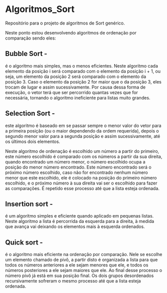 # Algoritmos_Sort
 Repositório para o projeto de algoritmos de Sort genérico.
 
 Neste ponto estou desenvolvendo algoritmos de ordenação por comparação sendo eles:
## Bubble Sort - 
é o algoritmo mais simples, mas o menos eficientes. Neste algoritmo cada elemento da posição i será comparado com o elemento da posição i + 1, ou seja, um elemento da posição 2 será comparado com o elemento da posição 3. Caso o elemento da posição 2 for maior que o da posição 3, eles trocam de lugar e assim sucessivamente. Por causa dessa forma de execução, o vetor terá que ser percorrido quantas vezes que for necessária, tornando o algoritmo ineficiente para listas muito grandes.
 
## Selection Sort - 
este algoritmo é baseado em se passar sempre o menor valor do vetor para a primeira posição (ou o maior dependendo da ordem requerida), depois o segundo menor valor para a segunda posição e assim sucessivamente, até os últimos dois elementos.

Neste algoritmo de ordenação é escolhido um número a partir do primeiro, este número escolhido é comparado com os números a partir da sua direita, quando encontrado um número menor, o número escolhido ocupa a posição do menor número encontrado. Este número encontrado será o próximo número escolhido, caso não for encontrado nenhum número menor que este escolhido, ele é colocado na posição do primeiro número escolhido, e o próximo número à sua direita vai ser o escolhido para fazer as comparações. É repetido esse processo até que a lista esteja ordenada.

## Insertion sort - 
é um algoritmo simples e eficiente quando aplicado em pequenas listas. Neste algoritmo a lista é percorrida da esquerda para a direita, à medida que avança vai deixando os elementos mais à esquerda ordenados.

## Quick sort - 
é o algoritmo mais eficiente na ordenação por comparação. Nele se escolhe um elemento chamado de pivô, a partir disto é organizada a lista para que todos os números anteriores a ele sejam menores que ele, e todos os números posteriores a ele sejam maiores que ele. Ao final desse processo o número pivô já está em sua posição final. Os dois grupos desordenados recursivamente sofreram o mesmo processo até que a lista esteja ordenada.

